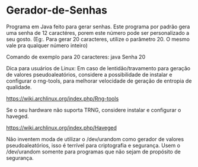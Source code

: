 # Gerador-de-Senhas
Programa em Java feito para gerar senhas.
Este programa por padrão gera uma senha de 12 caractéres, porem este número pode ser personalizado a seu gosto.
(Eg:. Para gerar 20 caracteres, utilize o parâmetro 20. O mesmo vale pra qualquer número inteiro)

Comando de exemplo para 20 caracteres: java Senha 20

Dica para usuários de Linux:
Em caso de lentidão/travamento para geração de valores pseudoaleatórios, considere a possibilidade de instalar e configurar o rng-tools, para melhorar velocidade de geração de entropia de qualidade.

https://wiki.archlinux.org/index.php/Rng-tools

Se o seu hardware não suporta TRNG, considere instalar e configurar o haveged.

https://wiki.archlinux.org/index.php/Haveged

Não inventem moda de utilizar o /dev/urandom como gerador de valores pseudoaleatórios, isso é terrível para criptografia e segurança. Usem o /dev/urandom somente para programas que não sejam de propósito de segurança.
